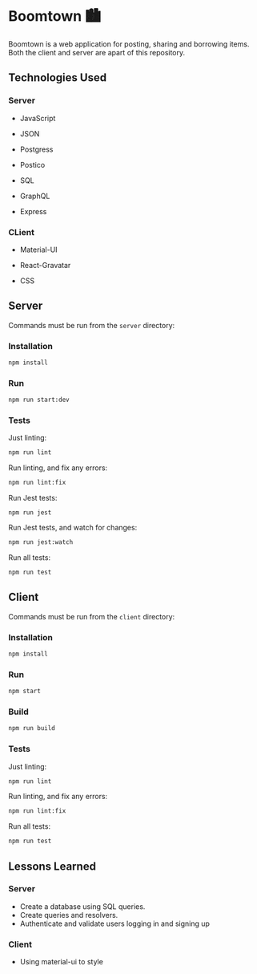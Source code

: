# Boomtown 🏙

Boomtown is a web application for posting, sharing and borrowing items. Both the client and server are apart of this repository.

## Technologies Used

### Server

- JavaScript

- JSON

- Postgress

- Postico

- SQL

- GraphQL

- Express

### CLient

- Material-UI

- React-Gravatar

- CSS

## Server

Commands must be run from the `server` directory:

### Installation

```bash
npm install
```

### Run

```bash
npm run start:dev
```

### Tests

Just linting:

```bash
npm run lint
```

Run linting, and fix any errors:

```bash
npm run lint:fix
```

Run Jest tests:

```
npm run jest
```

Run Jest tests, and watch for changes:

```bash
npm run jest:watch
```

Run all tests:

```bash
npm run test
```

## Client

Commands must be run from the `client` directory:

### Installation

```bash
npm install
```

### Run

```bash
npm start
```

### Build

```bash
npm run build
```

### Tests

Just linting:

```bash
npm run lint
```

Run linting, and fix any errors:

```bash
npm run lint:fix
```

Run all tests:

```bash
npm run test
```

## Lessons Learned

### Server

- Create a database using SQL queries.
- Create queries and resolvers.
- Authenticate and validate users logging in and signing up

### Client

- Using material-ui to style
